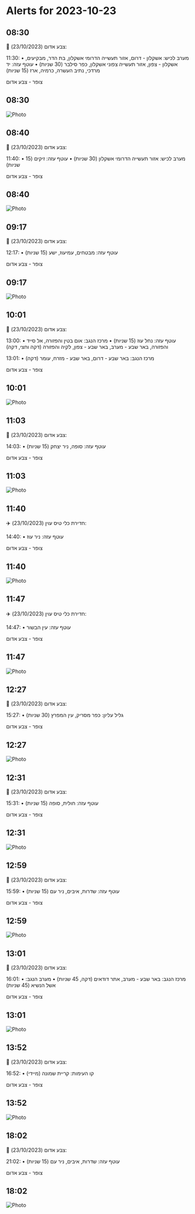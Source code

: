 # Alerts for 2023-10-23

## 08:30

🔴 צבע אדום (23/10/2023):

11:30:
• מערב לכיש: אשקלון - דרום, אזור תעשייה הדרומי אשקלון, בת הדר, מבקיעים, אשקלון - צפון, אזור תעשייה צפוני אשקלון, כפר סילבר (30 שניות)
• עוטף עזה: יד מרדכי, נתיב העשרה, כרמיה, ארז (15 שניות)

צופר - צבע אדום

## 08:30

![Photo](images/15407.jpg)

## 08:40

🔴 צבע אדום (23/10/2023):

11:40:
• מערב לכיש: אזור תעשייה הדרומי אשקלון (30 שניות)
• עוטף עזה: זיקים (15 שניות)

צופר - צבע אדום

## 08:40

![Photo](images/15411.jpg)

## 09:17

🔴 צבע אדום (23/10/2023):

12:17:
• עוטף עזה: מבטחים, עמיעוז, ישע (15 שניות)

צופר - צבע אדום

## 09:17

![Photo](images/15413.jpg)

## 10:01

🔴 צבע אדום (23/10/2023):

13:00:
• עוטף עזה: נחל עוז (15 שניות)
• מרכז הנגב: אום בטין והפזורה, אל סייד והפזורה, באר שבע - מערב, באר שבע - צפון, לקיה והפזורה (דקה וחצי, דקה)

13:01:
• מרכז הנגב: באר שבע - דרום, באר שבע - מזרח, עומר (דקה)

צופר - צבע אדום

## 10:01

![Photo](images/15422.jpg)

## 11:03

🔴 צבע אדום (23/10/2023):

14:03:
• עוטף עזה: סופה, ניר יצחק (15 שניות)

צופר - צבע אדום

## 11:03

![Photo](images/15426.jpg)

## 11:40

✈️ חדירת כלי טיס עוין (23/10/2023):

14:40:
• עוטף עזה: ניר עוז 

צופר - צבע אדום

## 11:40

![Photo](images/15428.jpg)

## 11:47

✈️ חדירת כלי טיס עוין (23/10/2023):

14:47:
• עוטף עזה: עין הבשור 

צופר - צבע אדום

## 11:47

![Photo](images/15430.jpg)

## 12:27

🔴 צבע אדום (23/10/2023):

15:27:
• גליל עליון: כפר מסריק, עין המפרץ (30 שניות)

צופר - צבע אדום

## 12:27

![Photo](images/15432.jpg)

## 12:31

🔴 צבע אדום (23/10/2023):

15:31:
• עוטף עזה: חולית, סופה (15 שניות)

צופר - צבע אדום

## 12:31

![Photo](images/15434.jpg)

## 12:59

🔴 צבע אדום (23/10/2023):

15:59:
• עוטף עזה: שדרות, איבים, ניר עם (15 שניות)

צופר - צבע אדום

## 12:59

![Photo](images/15436.jpg)

## 13:01

🔴 צבע אדום (23/10/2023):

16:01:
• מרכז הנגב: באר שבע - מערב, אתר דודאים (דקה, 45 שניות)
• מערב הנגב: אשל הנשיא (45 שניות)

צופר - צבע אדום

## 13:01

![Photo](images/15442.jpg)

## 13:52

🔴 צבע אדום (23/10/2023):

16:52:
• קו העימות: קריית שמונה (מיידי)

צופר - צבע אדום

## 13:52

![Photo](images/15444.jpg)

## 18:02

🔴 צבע אדום (23/10/2023):

21:02:
• עוטף עזה: שדרות, איבים, ניר עם (15 שניות)

צופר - צבע אדום

## 18:02

![Photo](images/15446.jpg)

